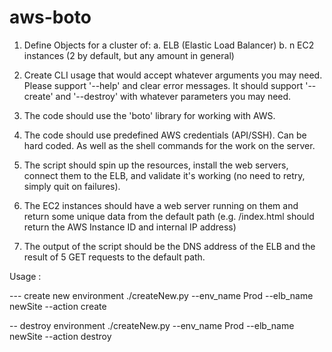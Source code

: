 # aws-boto
1. Define Objects for a cluster of:
  a. ELB (Elastic Load Balancer)
  b. n EC2 instances (2 by default, but any amount in general)

2. Create CLI usage that would accept whatever arguments you may need. Please support '--help' and clear error messages. It should support '--create' and '--destroy' with whatever parameters you may need.

3. The code should use the 'boto' library for working with AWS.

4. The code should use predefined AWS credentials (API/SSH). Can be hard coded. As well as the shell commands for the work on the server.

5. The script should spin up the resources, install the web servers, connect them to the ELB, and validate it's working (no need to retry, simply quit on failures).

6. The EC2 instances should have a web server running on them and return some unique data from the default path (e.g. /index.html should return the AWS Instance ID and internal IP address)

7. The output of the script should be the DNS address of the ELB and the result of 5 GET requests to the default path.



Usage : 

--- create new environment 
./createNew.py  --env_name Prod --elb_name newSite --action create

-- destroy environment 
./createNew.py  --env_name Prod --elb_name newSite --action destroy

